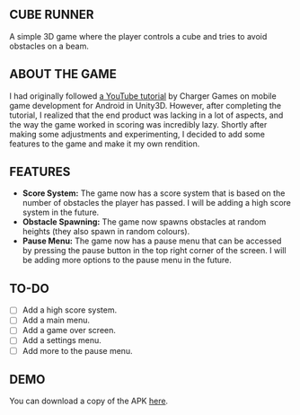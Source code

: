 ## CUBE RUNNER
A simple 3D game where the player controls a cube and tries to avoid obstacles on a beam.


## ABOUT THE GAME
I had originally followed [a YouTube tutorial](https://www.youtube.com/watch?v=WDXKp-OKxGs) by Charger Games on mobile game development for Android in Unity3D. However, after completing the tutorial, I realized that the end product was lacking in a lot of aspects, and the way the game worked in scoring was incredibly lazy. Shortly after making some adjustments and experimenting, I decided to add some features to the game and make it my own rendition.


## FEATURES
- **Score System:** The game now has a score system that is based on the number of obstacles the player has passed. I will be adding a high score system in the future.
- **Obstacle Spawning:** The game now spawns obstacles at random heights (they also spawn in random colours).
- **Pause Menu:** The game now has a pause menu that can be accessed by pressing the pause button in the top right corner of the screen. I will be adding more options to the pause menu in the future.

## TO-DO
- [ ] Add a high score system.
- [ ] Add a main menu.
- [ ] Add a game over screen.
- [ ] Add a settings menu.
- [ ] Add more to the pause menu.

## DEMO
You can download a copy of the APK [here](./Builds/CubeRunner1.apk).
